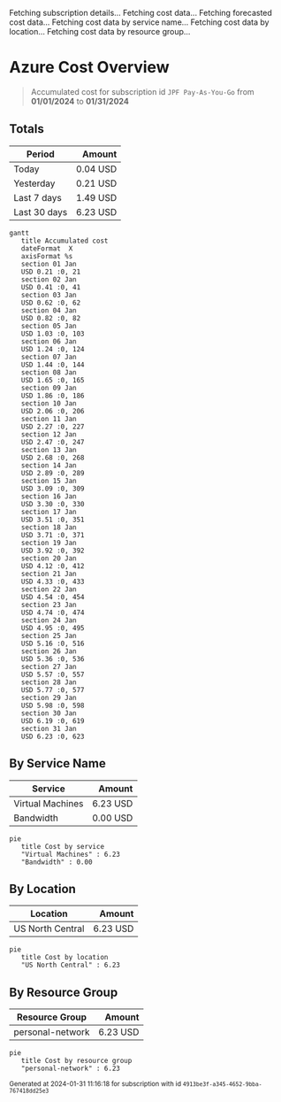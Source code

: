 Fetching subscription details...
Fetching cost data...
Fetching forecasted cost data...
Fetching cost data by service name...
Fetching cost data by location...
Fetching cost data by resource group...
# Azure Cost Overview

> Accumulated cost for subscription id `JPF Pay-As-You-Go` from **01/01/2024** to **01/31/2024**

## Totals

|Period|Amount|
|---|---:|
|Today|0.04 USD|
|Yesterday|0.21 USD|
|Last 7 days|1.49 USD|
|Last 30 days|6.23 USD|

```mermaid
gantt
   title Accumulated cost
   dateFormat  X
   axisFormat %s
   section 01 Jan
   USD 0.21 :0, 21
   section 02 Jan
   USD 0.41 :0, 41
   section 03 Jan
   USD 0.62 :0, 62
   section 04 Jan
   USD 0.82 :0, 82
   section 05 Jan
   USD 1.03 :0, 103
   section 06 Jan
   USD 1.24 :0, 124
   section 07 Jan
   USD 1.44 :0, 144
   section 08 Jan
   USD 1.65 :0, 165
   section 09 Jan
   USD 1.86 :0, 186
   section 10 Jan
   USD 2.06 :0, 206
   section 11 Jan
   USD 2.27 :0, 227
   section 12 Jan
   USD 2.47 :0, 247
   section 13 Jan
   USD 2.68 :0, 268
   section 14 Jan
   USD 2.89 :0, 289
   section 15 Jan
   USD 3.09 :0, 309
   section 16 Jan
   USD 3.30 :0, 330
   section 17 Jan
   USD 3.51 :0, 351
   section 18 Jan
   USD 3.71 :0, 371
   section 19 Jan
   USD 3.92 :0, 392
   section 20 Jan
   USD 4.12 :0, 412
   section 21 Jan
   USD 4.33 :0, 433
   section 22 Jan
   USD 4.54 :0, 454
   section 23 Jan
   USD 4.74 :0, 474
   section 24 Jan
   USD 4.95 :0, 495
   section 25 Jan
   USD 5.16 :0, 516
   section 26 Jan
   USD 5.36 :0, 536
   section 27 Jan
   USD 5.57 :0, 557
   section 28 Jan
   USD 5.77 :0, 577
   section 29 Jan
   USD 5.98 :0, 598
   section 30 Jan
   USD 6.19 :0, 619
   section 31 Jan
   USD 6.23 :0, 623
```

## By Service Name

|Service|Amount|
|---|---:|
|Virtual Machines|6.23 USD|
|Bandwidth|0.00 USD|

```mermaid
pie
   title Cost by service
   "Virtual Machines" : 6.23
   "Bandwidth" : 0.00
```

## By Location

|Location|Amount|
|---|---:|
|US North Central|6.23 USD|

```mermaid
pie
   title Cost by location
   "US North Central" : 6.23
```

## By Resource Group

|Resource Group|Amount|
|---|---:|
|personal-network|6.23 USD|

```mermaid
pie
   title Cost by resource group
   "personal-network" : 6.23
```

<sup>Generated at 2024-01-31 11:16:18 for subscription with id `4913be3f-a345-4652-9bba-767418dd25e3`</sup>
